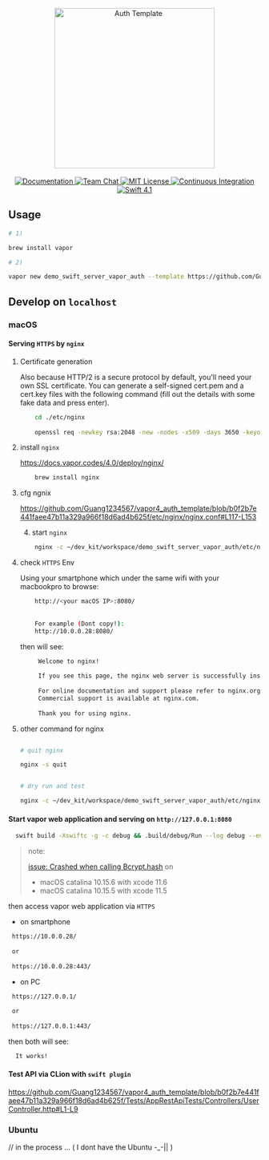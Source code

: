 <p align="center">
    <img src="https://user-images.githubusercontent.com/1342803/43925087-512bb1de-9bf4-11e8-869f-057af9afadb9.png" width="320" alt="Auth Template">
    <br>
    <br>
    <a href="http://docs.vapor.codes/3.0/">
        <img src="http://img.shields.io/badge/read_the-docs-2196f3.svg" alt="Documentation">
    </a>
    <a href="https://discord.gg/vapor">
        <img src="https://img.shields.io/discord/431917998102675485.svg" alt="Team Chat">
    </a>
    <a href="LICENSE">
        <img src="http://img.shields.io/badge/license-MIT-brightgreen.svg" alt="MIT License">
    </a>
    <a href="https://circleci.com/gh/vapor/auth-template">
        <img src="https://circleci.com/gh/vapor/auth-template.svg?style=shield" alt="Continuous Integration">
    </a>
    <a href="https://swift.org">
        <img src="http://img.shields.io/badge/swift-5.2-brightgreen.svg" alt="Swift 4.1">
    </a>
</p>



## Usage

```bash
# 1)

brew install vapor

# 2)

vapor new demo_swift_server_vapor_auth --template https://github.com/Guang1234567/vapor4_auth_template
```

## Develop on `localhost`

### macOS

#### Serving `HTTPS` by `nginx`

1) Certificate generation 
    
    Also because HTTP/2 is a secure protocol by default, you'll need your own SSL certificate. You can generate a self-signed cert.pem and a cert.key files with the following command (fill out the details with some fake data and press enter).
    
    ```bash
        cd ./etc/nginx
        
        openssl req -newkey rsa:2048 -new -nodes -x509 -days 3650 -keyout cert.key -out cert.pem
    ```

2) install `nginx`
    
    https://docs.vapor.codes/4.0/deploy/nginx/
    
    ```bash
        brew install nginx
    ```
   
3) cfg ngnix
    
    https://github.com/Guang1234567/vapor4_auth_template/blob/b0f2b7e441faee47b11a329a966f18d6ad4b625f/etc/nginx/nginx.conf#L117-L153
    
    4) start `nginx`
    
    ```bash
        nginx -c ~/dev_kit/workspace/demo_swift_server_vapor_auth/etc/nginx/nginx.conf
    ```

5) check `HTTPS` Env
   
    Using your smartphone which under the same wifi with your macbookpro to browse:
   
    ```bash
        http://<your macOS IP>:8080/
        
        
        For example (Dont copy!):
        http://10.0.0.28:8080/
    ```
   
   then will see:
   
   ```html
        Welcome to nginx!
        
        If you see this page, the nginx web server is successfully installed and working. Further configuration is required.
        
        For online documentation and support please refer to nginx.org.
        Commercial support is available at nginx.com.
        
        Thank you for using nginx.
   ```
   
6) other command for nginx
   
   ```bash
   
   # quit nginx
   
   nginx -s quit
   
   
   # dry run and test
   
   nginx -c ~/dev_kit/workspace/demo_swift_server_vapor_auth/etc/nginx/nginx.conf -t

   ```
   
#### Start vapor web application and serving on `http://127.0.0.1:8080`
      
  ```bash
    swift build -Xswiftc -g -c debug && .build/debug/Run --log debug --env development.custom_name
  ```
      
  > note:
  >
  > [issue: Crashed when calling Bcrypt.hash](https://github.com/vapor/vapor/issues/2229#issuecomment-653721292) on
  >
  > - macOS catalina 10.15.6 with xcode 11.6
  > - macOS catalina 10.15.5 with xcode 11.5
   
  
then access vapor web application via `HTTPS`
      
  - on smartphone
  
  ```bash
   https://10.0.0.28/
   
   or
   
   https://10.0.0.28:443/
  ```
  
  - on PC
  
   ```bash
    https://127.0.0.1/
    
    or
    
    https://127.0.0.1:443/
   ```
  
  then both will see:
  
  ```html
    It works!
  ```
      
#### Test API via CLion with `swift plugin`

https://github.com/Guang1234567/vapor4_auth_template/blob/b0f2b7e441faee47b11a329a966f18d6ad4b625f/Tests/AppRestApiTests/Controllers/UserController.http#L1-L9
   
### Ubuntu

// in the process ... ( I dont have the Ubuntu -_-|| )